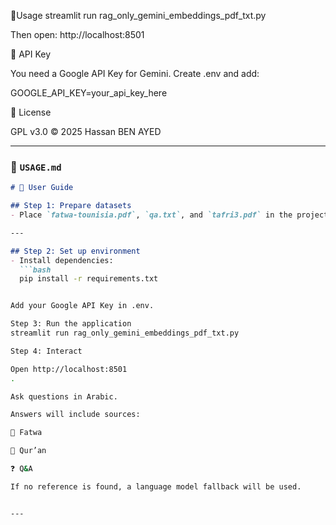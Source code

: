 🚀Usage
streamlit run rag_only_gemini_embeddings_pdf_txt.py


Then open: http://localhost:8501

🔑 API Key

You need a Google API Key for Gemini.
Create .env and add:

GOOGLE_API_KEY=your_api_key_here

📜 License

GPL v3.0 © 2025 Hassan BEN AYED


---

### 📄 `USAGE.md`
```markdown
# 📖 User Guide

## Step 1: Prepare datasets
- Place `fatwa-tounisia.pdf`, `qa.txt`, and `tafri3.pdf` in the project folder.  

---

## Step 2: Set up environment
- Install dependencies:
  ```bash
  pip install -r requirements.txt


Add your Google API Key in .env.

Step 3: Run the application
streamlit run rag_only_gemini_embeddings_pdf_txt.py

Step 4: Interact

Open http://localhost:8501
.

Ask questions in Arabic.

Answers will include sources:

📖 Fatwa

📜 Qur’an

❓ Q&A

If no reference is found, a language model fallback will be used.


---

